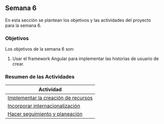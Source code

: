 ## Semana 6

En esta sección se plantean los objetivos y las actividades del proyecto para la semana 6.

### Objetivos

Los objetivos de la semana 6 son:

1. Usar el framework Angular para implementar las historias de usuario de crear.

### Resumen de las Actividades

| Actividad                                        |
| ------------------------------------------------ |
| [Implementar la creación de recursos ](s6_crear) |
| [Incorporar internacionalización](s6_i18n)       |
| [Hacer seguimiento y planeación ](s6_syp)        |
